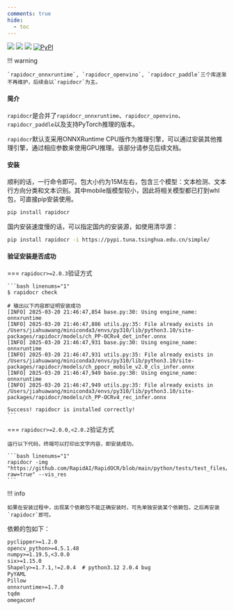 ```yaml
---
comments: true
hide:
  - toc
---
```


<a href=""><img src="https://img.shields.io/badge/Python->=3.6,<3.13-aff.svg"></a>
<a href=""><img src="https://img.shields.io/badge/OS-Linux%2C%20Win%2C%20Mac-pink.svg"></a>
<a href="https://pepy.tech/project/rapidocr"><img src="https://static.pepy.tech/personalized-badge/rapidocr?period=total&units=abbreviation&left_color=grey&right_color=blue&left_text=🔥%20Downloads%20rapidocr"></a>
<a href="https://pypi.org/project/rapidocr/"><img alt="PyPI" src="https://img.shields.io/pypi/v/rapidocr"></a>

!!! warning

    `rapidocr_onnxruntime`, `rapidocr_openvino`, `rapidocr_paddle`三个库逐渐不再维护，后续会以`rapidocr`为主。

#### 简介

`rapidocr`是合并了`rapidocr_onnxruntime`、`rapidocr_openvino`、`rapidocr_paddle`以及支持PyTorch推理的版本。

`rapidocr`默认支采用ONNXRuntime CPU版作为推理引擎，可以通过安装其他推理引擎，通过相应参数来使用GPU推理。该部分请参见后续文档。

#### 安装

顺利的话，一行命令即可。包大小约为15M左右，包含三个模型：文本检测、文本行方向分类和文本识别。其中mobile版模型较小，因此将相关模型都已打到whl包，可直接pip安装使用。

```bash linenums="1"
pip install rapidocr
```

国内安装速度慢的话，可以指定国内的安装源，如使用清华源：

```bash linenums="1"
pip install rapidocr -i https://pypi.tuna.tsinghua.edu.cn/simple/
```

#### 验证安装是否成功

=== `rapidocr>=2.0.3`验证方式

    ```bash linenums="1"
    $ rapidocr check

    # 输出以下内容即证明安装成功
    [INFO] 2025-03-20 21:46:47,854 base.py:30: Using engine_name: onnxruntime
    [INFO] 2025-03-20 21:46:47,886 utils.py:35: File already exists in /Users/jiahuawang/miniconda3/envs/py310/lib/python3.10/site-packages/rapidocr/models/ch_PP-OCRv4_det_infer.onnx
    [INFO] 2025-03-20 21:46:47,931 base.py:30: Using engine_name: onnxruntime
    [INFO] 2025-03-20 21:46:47,931 utils.py:35: File already exists in /Users/jiahuawang/miniconda3/envs/py310/lib/python3.10/site-packages/rapidocr/models/ch_ppocr_mobile_v2.0_cls_infer.onnx
    [INFO] 2025-03-20 21:46:47,949 base.py:30: Using engine_name: onnxruntime
    [INFO] 2025-03-20 21:46:47,949 utils.py:35: File already exists in /Users/jiahuawang/miniconda3/envs/py310/lib/python3.10/site-packages/rapidocr/models/ch_PP-OCRv4_rec_infer.onnx

    Success! rapidocr is installed correctly!
    ```

=== `rapidocr>=2.0.0,<2.0.2`验证方式

    运行以下代码，终端可以打印出文字内容，即安装成功。

    ```bash linenums="1"
    rapidocr -img "https://github.com/RapidAI/RapidOCR/blob/main/python/tests/test_files/ch_en_num.jpg?raw=true" --vis_res
    ```

!!! info

    如果在安装过程中，出现某个依赖包不能正确安装时，可先单独安装某个依赖包，之后再安装`rapidocr`即可。

依赖的包如下：

```txt linenums="1"
pyclipper>=1.2.0
opencv_python>=4.5.1.48
numpy>=1.19.5,<3.0.0
six>=1.15.0
Shapely>=1.7.1,!=2.0.4  # python3.12 2.0.4 bug
PyYAML
Pillow
onnxruntime>=1.7.0
tqdm
omegaconf
```
